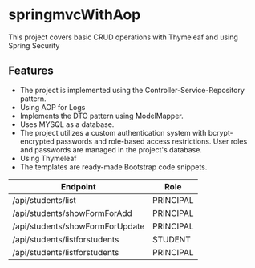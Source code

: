 # springmvcWithAop
This project covers basic CRUD operations with Thymeleaf and using Spring Security
## Features
- The project is implemented using the Controller-Service-Repository pattern.
- Using AOP for Logs
- Implements the DTO pattern using ModelMapper.
- Uses MYSQL as a database.
- The project utilizes a custom authentication system with bcrypt-encrypted passwords and role-based access restrictions. User roles and passwords are managed in the project's database.
- Using Thymeleaf
- The templates are ready-made Bootstrap code snippets.

| Endpoint                        | Role      |
|---------------------------------|-----------|
| /api/students/list              | PRINCIPAL |
| /api/students/showFormForAdd    | PRINCIPAL |
| /api/students/showFormForUpdate | PRINCIPAL |
| /api/students/listforstudents   | STUDENT   |
| /api/students/listforstudents   | PRINCIPAL |


